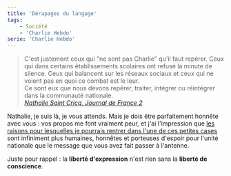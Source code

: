 ```yaml
---
title: 'Dérapages du langage'
tags:
    - Société
    - 'Charlie Hebdo'
serie: 'Charlie Hebdo'
---
```


> C'est justement ceux qui "ne sont pas Charlie" qu'il faut repérer. Ceux qui
> dans certains établissements scolaires ont refusé la minute de silence. Ceux
> qui balancent sur les réseaux sociaux et ceux qui ne voient pas en quoi ce
> combat est le leur.  
>  Ce sont eux que nous devons repérer, traiter, intégrer ou réintégrer dans la communauté
> nationale.  
>  <cite>[Nathalie Saint Cricq, Journal de France 2](http://youtu.be/qc03SlaK_KA?t=34s 'Extrait vidéo du Journal de France 2')</cite>

Nathalie, je suis là, je vous attends. Mais je dois être parfaitement honnête
avec vous : vos propos me font vraiment peur, et j'ai l'impression que
[les raisons pour lesquelles je pourrais rentrer dans l'une de ces petites cases](/2015/01/je-ne-suis-pas-charlie-je-suis-francais/)
sont infiniment plus humaines, honnêtes et porteuses d'espoir pour l'unité
nationale que le message que vous avez fait passer à l'antenne.

Juste pour rappel : la **liberté d'expression** n'est rien sans la **liberté de
conscience**.
